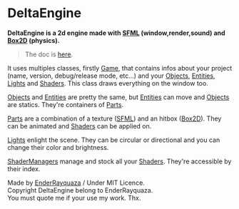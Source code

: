 DeltaEngine
===========
__DeltaEngine is a 2d engine made with [SFML](sfml-dev.org "SFML") (window,render,sound) and [Box2D](box2d.ord "Box2D") (physics).__

> The doc is [here](doc/html/annotated.html).

It uses multiples classes, firstly [Game](), that contains infos about your project (name, version, debug/release mode, etc...) and your [Objects](),
[Entities](), [Lights]() and [Shaders]().
This class draws everything on the window too.

[Objects]() and [Entities]() are pretty the same, but [Entities]() can move and [Objects]() are statics.
They're containers of [Parts]().

[Parts]() are a combination of a texture ([SFML](sfml-dev.org "SFML")) and an hitbox ([Box2D](box2d.ord "Box2D")).
They can be animated and [Shaders]() can be applied on.
 
[Lights]() enlight the scene. They can be circular or directional and you can change their color and brightness.
 
[ShaderManagers]() manage and stock all your [Shaders]().
They're accessible by their index.

Made by [EnderRayquaza](https://github.com/EnderRayquaza, "My Github") / Under MIT Licence. <br/>
Copyright DeltaEngine belong to EnderRayquaza. <br/>
You must quote me if your use my work. Thx. <br/>
